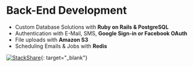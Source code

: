 
# <i class="fa fa-gem"></i> Back-End Development

<ul class="fa-ul">
  <li><i class="fas fa-li fa-database" aria-hidden="true"></i>Custom Database Solutions with <strong>Ruby on Rails & PostgreSQL</strong></li>
  <li><i class="fas fa-li fa-sign-in-alt" aria-hidden="true"></i>Authentication with E-Mail, SMS, <strong>Google Sign-in or Facebook OAuth</strong></li>
  <li><i class="fab fa-li fa-aws" aria-hidden="true"></i>File uploads with <strong>Amazon S3</strong></li>
  <li><i class="fas fa-li fa-clock" aria-hidden="true"></i>Scheduling Emails & Jobs with <strong>Redis</strong></li>
</ul>

<div style="clear: right;"></div>

[![StackShare](https://img.shields.io/badge/tech-stack-0690fa.svg?style=flat)](https://stackshare.io/patrickclery/rubyonrails){: target="_blank"}

